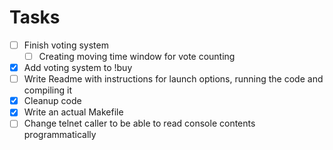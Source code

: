 # Tasks

- [ ] Finish voting system
  - [ ] Creating moving time window for vote counting
- [x] Add voting system to !buy
- [ ] Write Readme with instructions for launch options, running the code and compiling it
- [x] Cleanup code
- [x] Write an actual Makefile
- [ ] Change telnet caller to be able to read console contents programmatically
